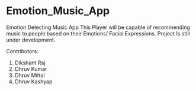 # Emotion_Music_App
Emotion Detecting Music App
This Player will be capable of recommending music to people based on their Emotions/ Facial Expressions. Project Is still under development.

Contributors:

1. Dikshant Raj
2. Dhruv Kumar
3. Dhruv Mittal
4. Dhruv Kashyap
